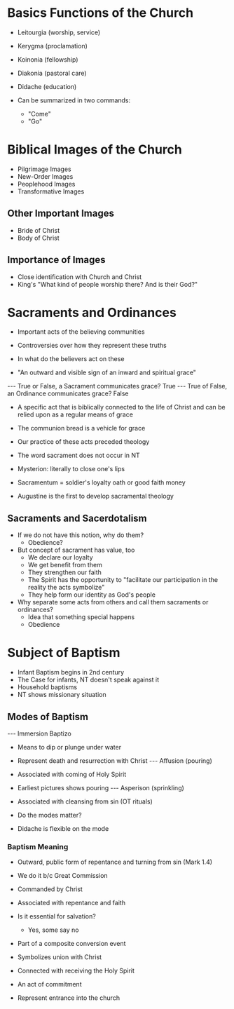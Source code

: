 # Basics Functions of the Church
- Leitourgia (worship, service)
- Kerygma (proclamation)
- Koinonia (fellowship)
- Diakonia (pastoral care)
- Didache (education)

- Can be summarized in two commands:
	- "Come"
	- "Go"

# Biblical Images of the Church
- Pilgrimage Images
- New-Order Images
- Peoplehood Images
- Transformative Images

## Other Important Images
- Bride of Christ
- Body of Christ

## Importance of Images
- Close identification with Church and Christ
- King's "What kind of people worship there? And is their God?"


# Sacraments and Ordinances
- Important acts of the believing communities
- Controversies over how they represent these truths
- In what do the believers act on these

- "An outward and visible sign of an inward and spiritual grace"

--- True or False, a Sacrament communicates grace? True
--- True of False, an Ordinance communicates grace? False

- A specific act that is biblically connected to the life of Christ and can be relied upon as a regular means of grace

- The communion bread is a vehicle for grace
- Our practice of these acts preceded theology

- The word sacrament does not occur in NT
- Mysterion: literally to close one's lips
- Sacramentum = soldier's loyalty oath or good faith money
- Augustine is the first to develop sacramental theology

## Sacraments and Sacerdotalism
- If we do not have this notion, why do them?
	- Obedience?
- But concept of sacrament has value, too
	- We declare our loyalty
	- We get benefit from them
	- They strengthen our faith
	- The Spirit has the opportunity to "facilitate our participation in the reality the acts symbolize"
	- They help form our identity as God's people
- Why separate some acts from others and call them sacraments or ordinances?
	- Idea that something special happens
	- Obedience

# Subject of Baptism
- Infant Baptism begins in 2nd century
- The Case for infants, NT doesn't speak against it
- Household baptisms
- NT shows missionary situation

## Modes of Baptism
--- Immersion Baptizo
- Means to dip or plunge under water
- Represent death and resurrection with Christ
--- Affusion (pouring)
- Associated with coming of Holy Spirit
- Earliest pictures shows pouring
--- Asperison (sprinkling)
- Associated with cleansing from sin (OT rituals)

- Do the modes matter?
- Didache is flexible on the mode


### Baptism Meaning
- Outward, public form of repentance and turning from sin (Mark 1.4)
- We do it b/c Great Commission 

- Commanded by Christ
- Associated with repentance and faith
- Is it essential for salvation?
	- Yes, some say no

- Part of a composite conversion event
- Symbolizes union with Christ
- Connected with receiving the Holy Spirit
- An act of commitment

- Represent entrance into the church

# 